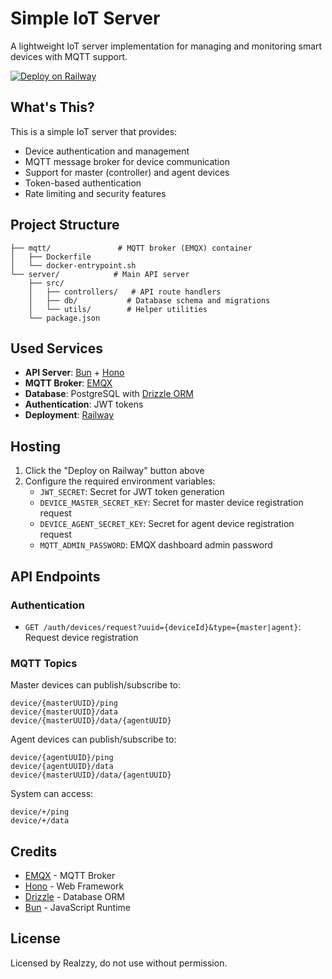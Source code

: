 # Simple IoT Server

A lightweight IoT server implementation for managing and monitoring smart devices with MQTT support.

[![Deploy on Railway](https://railway.app/button.svg)](https://railway.app/template/YOUR_TEMPLATE_ID)

## What's This?

This is a simple IoT server that provides:
- Device authentication and management
- MQTT message broker for device communication  
- Support for master (controller) and agent devices
- Token-based authentication
- Rate limiting and security features

## Project Structure

```
├── mqtt/               # MQTT broker (EMQX) container
│   ├── Dockerfile
│   └── docker-entrypoint.sh
└── server/            # Main API server
    ├── src/
    │   ├── controllers/   # API route handlers
    │   ├── db/           # Database schema and migrations 
    │   └── utils/        # Helper utilities
    └── package.json
```

## Used Services

- **API Server**: [Bun](https://bun.sh) + [Hono](https://hono.dev)
- **MQTT Broker**: [EMQX](https://www.emqx.io)
- **Database**: PostgreSQL with [Drizzle ORM](https://orm.drizzle.team)
- **Authentication**: JWT tokens
- **Deployment**: [Railway](https://railway.app)

## Hosting

1. Click the "Deploy on Railway" button above
2. Configure the required environment variables:
   - `JWT_SECRET`: Secret for JWT token generation
   - `DEVICE_MASTER_SECRET_KEY`: Secret for master device registration request
   - `DEVICE_AGENT_SECRET_KEY`: Secret for agent device registration request
   - `MQTT_ADMIN_PASSWORD`: EMQX dashboard admin password

## API Endpoints

### Authentication
- `GET /auth/devices/request?uuid={deviceId}&type={master|agent}`: Request device registration

### MQTT Topics

Master devices can publish/subscribe to:
```
device/{masterUUID}/ping
device/{masterUUID}/data
device/{masterUUID}/data/{agentUUID}
```

Agent devices can publish/subscribe to:
```
device/{agentUUID}/ping
device/{agentUUID}/data
device/{masterUUID}/data/{agentUUID}
```

System can access:
```
device/+/ping
device/+/data
```

## Credits

- [EMQX](https://www.emqx.io) - MQTT Broker
- [Hono](https://hono.dev) - Web Framework  
- [Drizzle](https://orm.drizzle.team) - Database ORM
- [Bun](https://bun.sh) - JavaScript Runtime

## License

Licensed by Realzzy, do not use without permission.